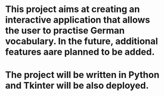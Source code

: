 # This project aims at creating an interactive application that allows the user to practise German vocabulary. In the future, additional features aare planned to be added.
# The project will be written in Python and Tkinter will be also deployed.
